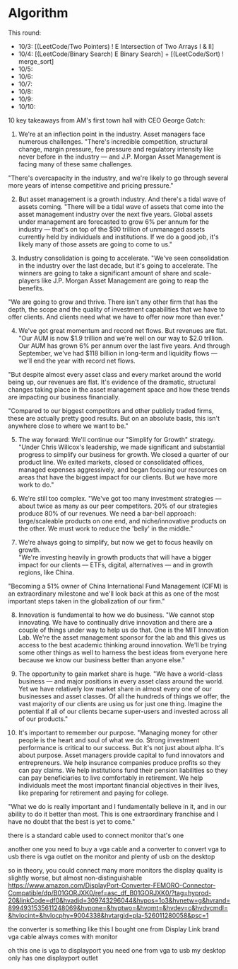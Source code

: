 # Algorithm

This round: 
- 10/3: [(LeetCode/Two Pointers) ! E Intersection of Two Arrays I & II]
- 10/4: [(LeetCode/Binary Search) E Binary Search] + [(LeetCode/Sort) ! merge_sort]
- 10/5: 
- 10/6: 
- 10/7: 
- 10/8: 
- 10/9: 
- 10/10: 


10 key takeaways from AM's first town hall with CEO George Gatch: 

1) We're at an inflection point in the industry. Asset managers face numerous challenges.
"There's incredible competition, structural change, margin pressure, fee pressure and regulatory intensity like never before in the industry — and J.P. Morgan Asset Management is facing many of these same challenges.

"There's overcapacity in the industry, and we're likely to go through several more years of intense competitive and pricing pressure." 

2) But asset management is a growth industry. And there's a tidal wave of assets coming.
"There will be a tidal wave of assets that come into the asset management industry over the next five years. Global assets under management are forecasted to grow 6% per annum for the industry — that's on top of the $90 trillion of unmanaged assets currently held by individuals and institutions. If we do a good job, it's likely many of those assets are going to come to us."

3) Industry consolidation is going to accelerate.
"We've seen consolidation in the industry over the last decade, but it's going to accelerate. The winners are going to take a significant amount of share and scale-players like J.P. Morgan Asset Management are going to reap the benefits.

"We are going to grow and thrive. There isn't any other firm that has the depth, the scope and the quality of investment capabilities that we have to offer clients. And clients need what we have to offer now more than ever."

4) We've got great momentum and record net flows. But revenues are flat.
"Our AUM is now $1.9 trillion and we're well on our way to $2.0 trillion. Our AUM has grown 6% per annum over the last five years. And through September, we've had $118 billion in long-term and liquidity flows — we'll end the year with record net flows.

"But despite almost every asset class and every market around the world being up, our revenues are flat. It's evidence of the dramatic, structural changes taking place in the asset management space and how these trends are impacting our business financially.

"Compared to our biggest competitors and other publicly traded firms, these are actually pretty good results. But on an absolute basis, this isn't anywhere close to where we want to be."

5) The way forward: We'll continue our "Simplify for Growth" strategy. 
"Under Chris Willcox's leadership, we made significant and substantial progress to simplify our business for growth. We closed a quarter of our product line. We exited markets, closed or consolidated offices, managed expenses aggressively, and began focusing our resources on areas that have the biggest impact for our clients. But we have more work to do."

6) We're still too complex.
"We've got too many investment strategies — about twice as many as our peer competitors. 20% of our strategies produce 80% of our revenues. We need a bar-bell approach: large/scaleable products on one end, and niche/innovative products on the other. We must work to reduce the 'belly' in the middle."

7) We're always going to simplify, but now we get to focus heavily on growth.  
"We're investing heavily in growth products that will have a bigger impact for our clients — ETFs, digital, alternatives — and in growth regions, like China.

"Becoming a 51% owner of China International Fund Management (CIFM) is an extraordinary milestone and we'll look back at this as one of the most important steps taken in the globalization of our firm."

8) Innovation is fundamental to how we do business.
"We cannot stop innovating. We have to continually drive innovation and there are a couple of things under way to help us do that. One is the MIT Innovation Lab. We're the asset management sponsor for the lab and this gives us access to the best academic thinking around innovation. We'll be trying some other things as well to harness the best ideas from everyone here because we know our business better than anyone else."

9) The opportunity to gain market share is huge.
"We have a world-class business — and major positions in every asset class around the world. Yet we have relatively low market share in almost every one of our businesses and asset classes. Of all the hundreds of things we offer, the vast majority of our clients are using us for just one thing. Imagine the potential if all of our clients became super-users and invested across all of our products."

10) It's important to remember our purpose.
"Managing money for other people is the heart and soul of what we do. Strong investment performance is critical to our success. But it's not just about alpha. It's about purpose. Asset managers provide capital to fund innovators and entrepreneurs. We help insurance companies produce profits so they can pay claims. We help institutions fund their pension liabilities so they can pay beneficiaries to live comfortably in retirement. We help individuals meet the most important financial objectives in their lives, like preparing for retirement and paying for college.

"What we do is really important and I fundamentally believe in it, and in our ability to do it better than most. This is one extraordinary franchise and I have no doubt that the best is yet to come."  










there is a standard cable used to connect monitor
that's one

another one you need to buy a vga cable
and a converter to convert vga to usb
there is vga outlet on the monitor
and plenty of usb on the desktop

so in theory, you could connect many more monitors
the display quality is slightly worse, but almost non-distinguishable
https://www.amazon.com/DisplayPort-Converter-FEMORO-Connector-Compatible/dp/B01GORJXK0/ref=asc_df_B01GORJXK0/?tag=hyprod-20&linkCode=df0&hvadid=309743296044&hvpos=1o3&hvnetw=g&hvrand=8994931535611248069&hvpone=&hvptwo=&hvqmt=&hvdev=c&hvdvcmdl=&hvlocint=&hvlocphy=9004338&hvtargid=pla-526011280058&psc=1


the converter is something like this
I bought one from Display Link brand
vga cable always comes with monitor


oh this one is vga to displayport
you need one from vga to usb
my desktop only has one displayport outlet





